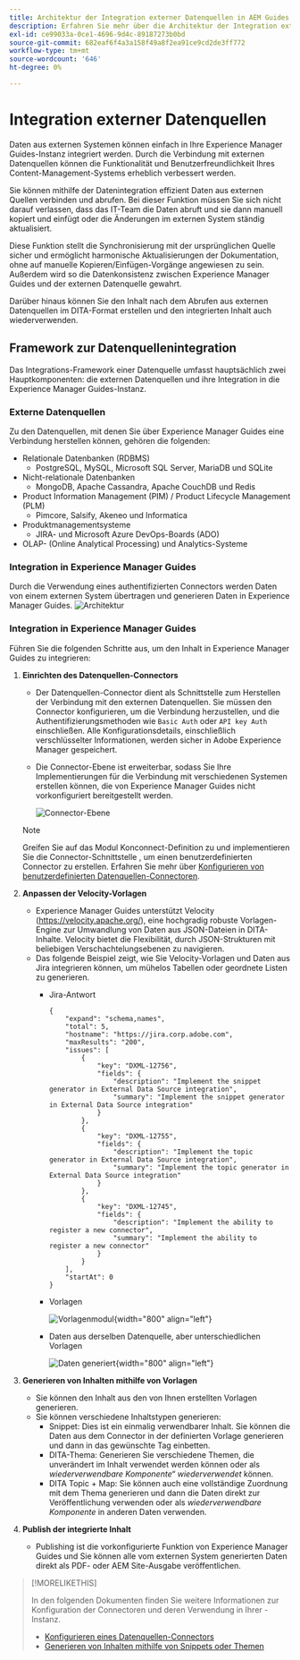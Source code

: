 ```yaml
---
title: Architektur der Integration externer Datenquellen in AEM Guides
description: Erfahren Sie mehr über die Architektur der Integration externer Datenquellen in AEM Guides.
exl-id: ce99033a-0ce1-4696-9d4c-89187273b0bd
source-git-commit: 682eaf6f4a3a158f49a8f2ea91ce9cd2de3ff772
workflow-type: tm+mt
source-wordcount: '646'
ht-degree: 0%

---
```


# Integration externer Datenquellen

Daten aus externen Systemen können einfach in Ihre Experience Manager Guides-Instanz integriert werden. Durch die Verbindung mit externen Datenquellen können die Funktionalität und Benutzerfreundlichkeit Ihres Content-Management-Systems erheblich verbessert werden.


Sie können mithilfe der Datenintegration effizient Daten aus externen Quellen verbinden und abrufen. Bei dieser Funktion müssen Sie sich nicht darauf verlassen, dass das IT-Team die Daten abruft und sie dann manuell kopiert und einfügt oder die Änderungen im externen System ständig aktualisiert.

Diese Funktion stellt die Synchronisierung mit der ursprünglichen Quelle sicher und ermöglicht harmonische Aktualisierungen der Dokumentation, ohne auf manuelle Kopieren/Einfügen-Vorgänge angewiesen zu sein. Außerdem wird so die Datenkonsistenz zwischen Experience Manager Guides und der externen Datenquelle gewahrt.

Darüber hinaus können Sie den Inhalt nach dem Abrufen aus externen Datenquellen im DITA-Format erstellen und den integrierten Inhalt auch wiederverwenden.


## Framework zur Datenquellenintegration

Das Integrations-Framework einer Datenquelle umfasst hauptsächlich zwei Hauptkomponenten: die externen Datenquellen und ihre Integration in die Experience Manager Guides-Instanz.

### Externe Datenquellen

Zu den Datenquellen, mit denen Sie über Experience Manager Guides eine Verbindung herstellen können, gehören die folgenden:

- Relationale Datenbanken (RDBMS)
   - PostgreSQL, MySQL, Microsoft SQL Server, MariaDB und SQLite
- Nicht-relationale Datenbanken
   - MongoDB, Apache Cassandra, Apache CouchDB und Redis
- Product Information Management (PIM) / Product Lifecycle Management (PLM)
   - Pimcore, Salsify, Akeneo und Informatica
- Produktmanagementsysteme
   - JIRA- und Microsoft Azure DevOps-Boards (ADO)
- OLAP- (Online Analytical Processing) und Analytics-Systeme

### Integration in Experience Manager Guides



Durch die Verwendung eines authentifizierten Connectors werden Daten von einem externen System übertragen und generieren Daten in Experience Manager Guides.
![Architektur](assets/konnect-architecture.png)


### Integration in Experience Manager Guides

Führen Sie die folgenden Schritte aus, um den Inhalt in Experience Manager Guides zu integrieren:

1. **Einrichten des Datenquellen-Connectors**
   - Der Datenquellen-Connector dient als Schnittstelle zum Herstellen der Verbindung mit den externen Datenquellen. Sie müssen den Connector konfigurieren, um die Verbindung herzustellen, und die Authentifizierungsmethoden wie `Basic Auth` oder `API key Auth` einschließen. Alle Konfigurationsdetails, einschließlich verschlüsselter Informationen, werden sicher in Adobe Experience Manager gespeichert.
   - Die Connector-Ebene ist erweiterbar, sodass Sie Ihre Implementierungen für die Verbindung mit verschiedenen Systemen erstellen können, die von Experience Manager Guides nicht vorkonfiguriert bereitgestellt werden.

     ![Connector-Ebene](assets/data-source-connector-layer.jpg)
   >[!NOTE]
   >
   > Greifen Sie auf das Modul Konconnect-Definition zu und implementieren Sie die Connector-Schnittstelle , um einen benutzerdefinierten Connector zu erstellen. Erfahren Sie mehr über [Konfigurieren von benutzerdefinierten Datenquellen-Connectoren](./conf-custom-data-source-connector.md).

1. **Anpassen der Velocity-Vorlagen**

   - Experience Manager Guides unterstützt Velocity (https://velocity.apache.org/), eine hochgradig robuste Vorlagen-Engine zur Umwandlung von Daten aus JSON-Dateien in DITA-Inhalte. Velocity bietet die Flexibilität, durch JSON-Strukturen mit beliebigen Verschachtelungsebenen zu navigieren.
   - Das folgende Beispiel zeigt, wie Sie Velocity-Vorlagen und Daten aus Jira integrieren können, um mühelos Tabellen oder geordnete Listen zu generieren.
      - Jira-Antwort

        ```
        {
            "expand": "schema,names",
            "total": 5,
            "hostname": "https://jira.corp.adobe.com",
            "maxResults": "200",
            "issues": [
                {
                    "key": "DXML-12756",
                    "fields": {
                        "description": "Implement the snippet generator in External Data Source integration",
                        "summary": "Implement the snippet generator in External Data Source integration"
                    }
                },
                {
                    "key": "DXML-12755",
                    "fields": {
                        "description": "Implement the topic generator in External Data Source integration",
                        "summary": "Implement the topic generator in External Data Source integration"
                    }
                },
                {
                    "key": "DXML-12745",
                    "fields": {
                        "description": "Implement the ability to register a new connector",
                        "summary": "Implement the ability to register a new connector"
                    }
                }
            ],
            "startAt": 0
        }
        ```

      - Vorlagen

        ![Vorlagenmodul](assets/data-source-TemplatingEngine.png){width="800" align="left"}
      - Daten aus derselben Datenquelle, aber unterschiedlichen Vorlagen

        ![Daten generiert](assets/data-source-templates-topics.png){width="800" align="left"}

1. **Generieren von Inhalten mithilfe von Vorlagen**
   - Sie können den Inhalt aus den von Ihnen erstellten Vorlagen generieren.
   - Sie können verschiedene Inhaltstypen generieren:
      - Snippet: Dies ist ein einmalig verwendbarer Inhalt. Sie können die Daten aus dem Connector in der definierten Vorlage generieren und dann in das gewünschte Tag einbetten.
      - DITA-Thema: Generieren Sie verschiedene Themen, die unverändert im Inhalt verwendet werden können oder als *wiederverwendbare Komponente“ wiederverwendet* können.
      - DITA Topic + Map: Sie können auch eine vollständige Zuordnung mit dem Thema generieren und dann die Daten direkt zur Veröffentlichung verwenden oder als *wiederverwendbare Komponente* in anderen Daten verwenden.


1. **Publish der integrierte Inhalt**
   - Publishing ist die vorkonfigurierte Funktion von Experience Manager Guides und Sie können alle vom externen System generierten Daten direkt als PDF- oder AEM Site-Ausgabe veröffentlichen.

>[!MORELIKETHIS]
>
> In den folgenden Dokumenten finden Sie weitere Informationen zur Konfiguration der Connectoren und deren Verwendung in Ihrer -Instanz.
> - [Konfigurieren eines Datenquellen-Connectors](../../../install-guide/conf-data-source-connector-tools.md)
> - [Generieren von Inhalten mithilfe von Snippets oder Themen](../../../user-guide/web-editor-content-snippet.md)
